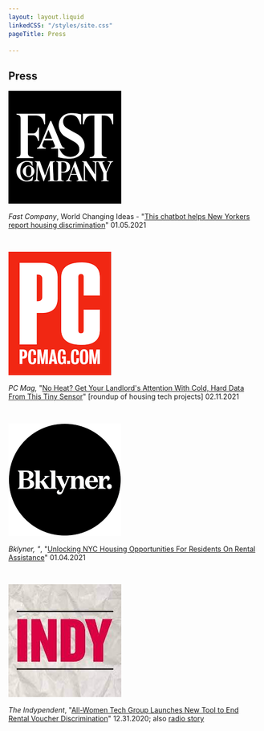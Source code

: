```yaml
---
layout: layout.liquid
linkedCSS: "/styles/site.css"
pageTitle: Press

---
```

<style>
\#page p {
display: inline-block;
vertical-align: middle;
}
\#page p img {
max-width: 120px;
margin-right: 50px;
}
</style>

## Press

![](https://raw.githubusercontent.com/mab253/unlock-nyc-web/main/uploads/fastcompany.png)

_Fast Company_, World Changing Ideas - "[This chatbot helps New Yorkers report housing discrimination](https://www.fastcompany.com/90590837/this-chatbot-helps-new-yorkers-report-housing-discrimination)" 01.05.2021 

<br>

![](https://raw.githubusercontent.com/mab253/unlock-nyc-web/main/uploads/pcmag-logo.png)

_PC Mag,_ "[No Heat? Get Your Landlord's Attention With Cold, Hard Data From This Tiny Sensor](https://www.pcmag.com/news/no-heat-get-your-landlords-attention-with-cold-hard-data-from-this-tiny)" \[roundup of housing tech projects\] 02.11.2021

<br>

![](https://raw.githubusercontent.com/mab253/unlock-nyc-web/main/uploads/bklyner.png)

_Bklyner, "_, "[Unlocking NYC Housing Opportunities For Residents On Rental Assistance](https://bklyner.com/unlocking-nyc-housing-opportunities-for-residents-on-rental-assistance/)" 01.04.2021

<br>

![](https://raw.githubusercontent.com/mab253/unlock-nyc-web/main/uploads/indy.jpeg)

_The Indypendent_, "[All-Women Tech Group Launches New Tool to End Rental Voucher Discrimination](https://indypendent.org/2020/12/unlocknyc/)" 12.31.2020; also [radio story](https://soundcloud.com/the-indypendent/manon-vergerio-interviewed-on-wbai-by-john-tarleton)

<br>
